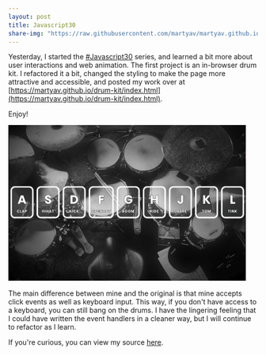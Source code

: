 ```yaml
---
layout: post
title: Javascript30
share-img: "https://raw.githubusercontent.com/martyav/martyav.github.io/master/img/drumKit.png"
---
```


Yesterday, I started the [#Javascript30](https://github.com/wesbos/JavaScript30) series, and learned a bit more about user interactions and web animation. The first project is an in-browser drum kit. I refactored it a bit, changed the styling to make the page more attractive and accessible, and posted my work over at [https://martyav.github.io/drum-kit/index.html](https://martyav.github.io/drum-kit/index.html).

Enjoy!

<img src="https://raw.githubusercontent.com/martyav/martyav.github.io/master/img/drumKit.png" alt="preview of drum kit page, showing a row of keyboard keys over a black and white image of a drum kit" width="480px" height="auto" />

The main difference between mine and the original is that mine accepts click events as well as keyboard input. This way, if you don't have access to a keyboard, you can still bang on the drums. I have the lingering feeling that I could have written the event handlers in a cleaner way, but I will continue to refactor as I learn. 

If you're curious, you can view my source [here](https://github.com/martyav/drum-kit).

